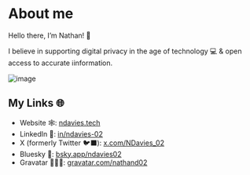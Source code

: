 # About me
Hello there, I’m Nathan! 👋

I believe in supporting digital privacy in the age of technology 💻 & open access to accurate ℹ️information.


![image](https://ndavies.tech/wp-content/uploads/Twitter-header.png.webp)

## My Links 🌐
- Website 🕸️: [ndavies.tech](https://ndavies.tech)
- LinkedIn 💼: [in/ndavies-02](https://linkedin.com/in/ndavies-02/)
- X (formerly Twitter 🐦‍⬛): [x.com/NDavies_02](https://twitter.com/NDavies_02)
- Bluesky 🔵: [bsky.app/ndavies02](https://bsky.app/profile/ndavies02.bsky.social)
- Gravatar 🙋🏼‍♂️: [gravatar.com/nathand02](https://en.gravatar.com/nathand02)
